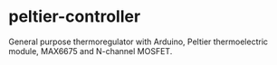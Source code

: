 # peltier-controller
General purpose thermoregulator with Arduino, Peltier thermoelectric module, MAX6675 and N-channel MOSFET.
